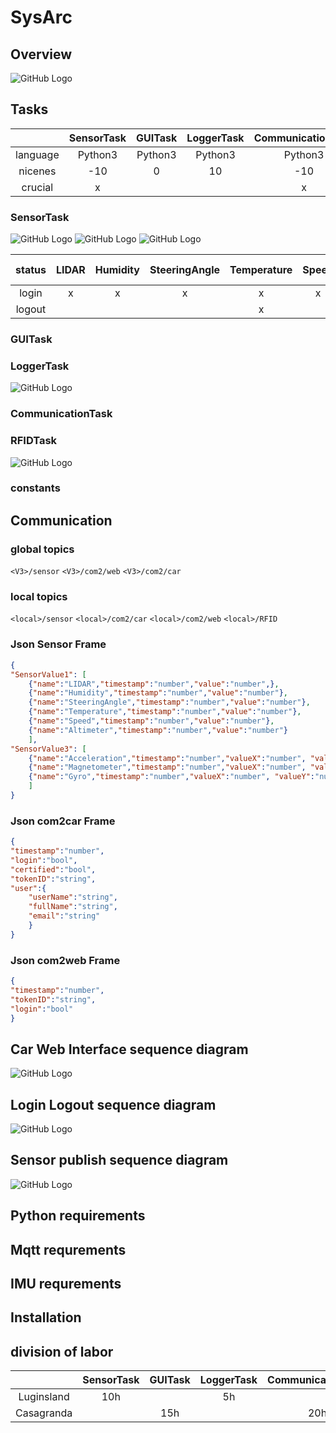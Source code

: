 # SysArc

## Overview
![GitHub Logo](/images/UML.png)

## Tasks
|          |SensorTask|GUITask|LoggerTask|CommunicationTask|RFIDTask|
|:--------:|:--------:|:-----:|:--------:|:---------------:|:------:|
|language  |Python3   |Python3|Python3   |Python3          |Python2 |
|nicenes   |-10       |0      |10        |-10              |0       |
|crucial   |x         |       |          |x                |        |

### SensorTask
![GitHub Logo](/images/SensorTask_1.png)
![GitHub Logo](/images/SensorTask_2.png)
![GitHub Logo](/images/SensorTask_3.png)

status|LIDAR|Humidity|SteeringAngle|Temperature|Speed|Altimeter|Acceleration|Magnetometer|Gyro|Measurement Period|
|:----:|:----:|:----:|:----:|:----:|:----:|:----:|:----:|:----:|:----:|----:|
|login|x|x|x|x|x|x|x|x|x|0.1s|
|logout||||x|||x||x|1s|

### GUITask
### LoggerTask
![GitHub Logo](/images/LoggerTask.png)
### CommunicationTask
### RFIDTask
![GitHub Logo](/images/RFIDTask.png)
### constants 

## Communication
### global topics
``<V3>/sensor``
``<V3>/com2/web``
``<V3>/com2/car``
### local topics
``<local>/sensor``
``<local>/com2/car``
``<local>/com2/web``
``<local>/RFID``

### Json Sensor Frame
```json
{
"SensorValue1": [
	{"name":"LIDAR","timestamp":"number","value":"number",},
	{"name":"Humidity","timestamp":"number","value":"number"},
	{"name":"SteeringAngle","timestamp":"number","value":"number"},
	{"name":"Temperature","timestamp":"number","value":"number"},
	{"name":"Speed","timestamp":"number","value":"number"},
	{"name":"Altimeter","timestamp":"number","value":"number"}
	],
"SensorValue3": [
	{"name":"Acceleration","timestamp":"number","valueX":"number", "valueY":"number", "valueZ":"number"},
	{"name":"Magnetometer","timestamp":"number","valueX":"number", "valueY":"number", "valueZ":"number"},
	{"name":"Gyro","timestamp":"number","valueX":"number", "valueY":"number", "valueZ":"number"}
	]
}
```

### Json com2car Frame
```json
{
"timestamp":"number",
"login":"bool",
"certified":"bool",
"tokenID":"string",
"user":{	
	"userName":"string",
	"fullName":"string",
	"email":"string"
	}
}
```
### Json com2web Frame
```json
{
"timestamp":"number",
"tokenID":"string",
"login":"bool"
}
```

## Car Web Interface sequence diagram
![GitHub Logo](/images/WebCarInterface.png)
## Login Logout sequence diagram
![GitHub Logo](/images/loginlogout.png)
## Sensor publish sequence diagram
![GitHub Logo](/images/SensorLoop.png)



## Python requirements
## Mqtt requrements
## IMU requrements

## Installation

## division of labor
||SensorTask|GUITask|LoggerTask|CommunicationTask|RFIDTask|TestTask|RFIDTest|start.bat|sum
|:---------:|:-----:|:--------:|:---------------:|:------:|:------:|:------:|:-------:|:---:|:---:|
|Luginsland|10h||5h||2h||2h|1h|35h
|Casagranda||15h||20h||6h|1h|1h|42h
